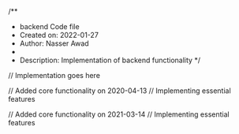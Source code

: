 /**
 * backend Code file
 * Created on: 2022-01-27
 * Author: Nasser Awad
 *
 * Description: Implementation of backend functionality
 */
 
// Implementation goes here


// Added core functionality on 2020-04-13
// Implementing essential features

// Added core functionality on 2021-03-14
// Implementing essential features
